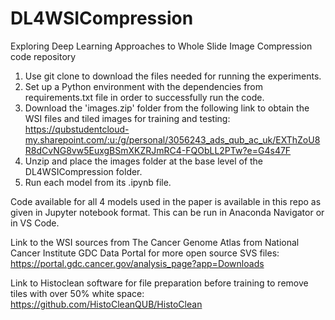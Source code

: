 # DL4WSICompression
Exploring Deep Learning Approaches to Whole Slide Image Compression code repository

1) Use git clone to download the files needed for running the experiments. 
2) Set up a Python environment with the dependencies from requirements.txt file in order to successfully run the code. 
3) Download the 'images.zip' folder from the following link to obtain the WSI files and tiled images for training and testing:
     https://qubstudentcloud-my.sharepoint.com/:u:/g/personal/3056243_ads_qub_ac_uk/EXThZoU8R8dCvNG8vw5EuxgBSmXKZRJmRC4-FQObLL2PTw?e=G4s47F 
4) Unzip and place the images folder at the base level of the DL4WSICompression folder.
5) Run each model from its .ipynb file.

Code available for all 4 models used in the paper is available in this repo as given in Jupyter notebook format. This can be run in Anaconda Navigator or in VS Code. 

Link to the WSI sources from The Cancer Genome Atlas from National Cancer Institute GDC Data Portal for more open source SVS files: https://portal.gdc.cancer.gov/analysis_page?app=Downloads

Link to Histoclean software for file preparation before training to remove tiles with over 50% white space: https://github.com/HistoCleanQUB/HistoClean
